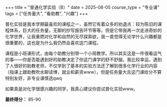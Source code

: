 +++
title = "普通化学实验（B）"
date = 2025-08-05
course_type = "专业课"
tags = ["任务量大", "看助教", "兴趣"]
+++

普化实验是我本学期最喜欢的课程之一，虽然它有着众多的劝退点：较为陈旧的课程体系，巨大的任务量，无聊的抄写报告环节等等。但是它带我再一次走进奇妙的化学世界，让我重燃对化学和自然的无尽探索欲，我一直觉得无论学什么兴趣都是很重要的，这也是为什么我仍然会喜欢这门课程。

课程是小班课形式，由每个助教分别带一个小班教学。所以其实这是一件很看运气的事——你是否能遇到好的助教决定了你这门课学的舒不舒服。我比较幸运，遇到了人很好的助教老师，不仅学到了基本的实验方法还了解到很多化学行业的内容（指课上跟助教吹水聊读博，就业和薪资www），但是任务量大且这门课给分不算特别友好，非专业课慎选qwq

如果真是对化学很感兴趣的同学，我真心建议你尝试普化实验www。

**最终得分：** 85-90